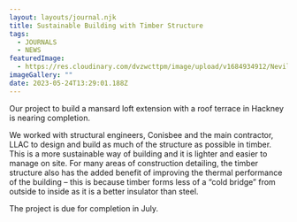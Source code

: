 ```yaml
---
layout: layouts/journal.njk
title: Sustainable Building with Timber Structure
tags:
  - JOURNALS
  - NEWS
featuredImage:
  - https://res.cloudinary.com/dvzwcttpm/image/upload/v1684934912/Nevill_Road_Architecture_Sustainability_mpyxjy.jpg
imageGallery: ""
date: 2023-05-24T13:29:01.188Z
---
```

Our project to build a mansard loft extension with a roof terrace in Hackney is nearing completion. 

We worked with structural engineers, Conisbee and the main contractor, LLAC to design and build as much of the structure as possible in timber. This is a more sustainable way of building and it is lighter and easier to manage on site. For many areas of construction detailing, the timber structure also has the added benefit of improving the thermal performance of the building – this is because timber forms less of a “cold bridge” from outside to inside as it is a better insulator than steel. 

The project is due for completion in July.